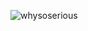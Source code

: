 ![whysoserious]([https://play-lh.googleusercontent.com/c-bgvYnHYkWqErLP6g_LlqKsh9oZTS4xyjNwqNhKQGZQx3PIuZ9lVG965GEGMoFtWDM])
